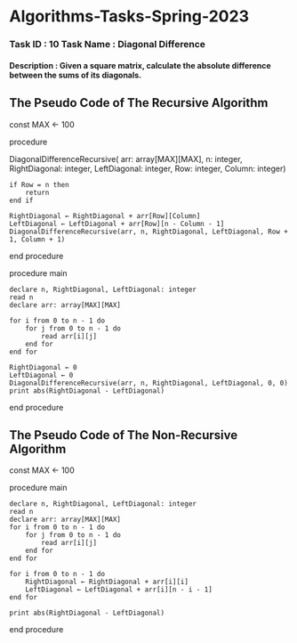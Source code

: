 # Algorithms-Tasks-Spring-2023
### Task ID : 10 Task Name : Diagonal Difference
#### Description : Given  a  square  matrix,  calculate  the  absolute  difference  between  the  sums  of  its diagonals.

## The Pseudo Code of The Recursive Algorithm

const MAX ← 100

procedure

DiagonalDifferenceRecursive(
arr: array[MAX][MAX],
n: integer,
RightDiagonal: integer,
LeftDiagonal: integer,
Row: integer,
Column: integer)

    if Row = n then
        return
    end if
    
    RightDiagonal ← RightDiagonal + arr[Row][Column]
    LeftDiagonal ← LeftDiagonal + arr[Row][n - Column - 1]
    DiagonalDifferenceRecursive(arr, n, RightDiagonal, LeftDiagonal, Row + 1, Column + 1)
    
end procedure

procedure main

    declare n, RightDiagonal, LeftDiagonal: integer
    read n
    declare arr: array[MAX][MAX]
    
    for i from 0 to n - 1 do
        for j from 0 to n - 1 do
            read arr[i][j]
        end for
    end for
    
    RightDiagonal ← 0
    LeftDiagonal ← 0
    DiagonalDifferenceRecursive(arr, n, RightDiagonal, LeftDiagonal, 0, 0)
    print abs(RightDiagonal - LeftDiagonal)
    
end procedure

## The Pseudo Code of The Non-Recursive Algorithm

const MAX ← 100

procedure main

    declare n, RightDiagonal, LeftDiagonal: integer
    read n
    declare arr: array[MAX][MAX]
    for i from 0 to n - 1 do
        for j from 0 to n - 1 do
            read arr[i][j]
        end for
    end for

    for i from 0 to n - 1 do
        RightDiagonal ← RightDiagonal + arr[i][i]
        LeftDiagonal ← LeftDiagonal + arr[i][n - i - 1]
    end for

    print abs(RightDiagonal - LeftDiagonal)
end procedure
